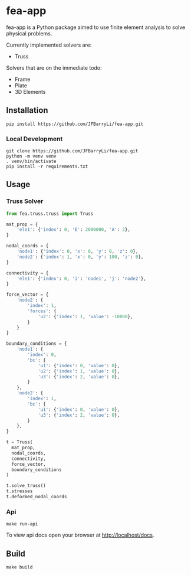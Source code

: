 # fea-app

fea-app is a Python package aimed to use finite element analysis to solve physical problems.

Currently implemented solvers are:
- Truss

Solvers that are on the immediate todo:
- Frame
- Plate
- 3D Elements

## Installation

```shell
pip install https://github.com/JFBarryLi/fea-app.git
```

### Local Development

```shell
git clone https://github.com/JFBarryLi/fea-app.git
python -m venv venv
. venv/bin/activate
pip install -r requirements.txt
```

## Usage

### Truss Solver

```Python
from fea.truss.truss import Truss

mat_prop = {
    'ele1': {'index': 0, 'E': 2000000, 'A': 2},
}

nodal_coords = {
    'node1': {'index': 0, 'x': 0, 'y': 0, 'z': 0},
    'node2': {'index': 1, 'x': 0, 'y': 100, 'z': 0},
}

connectivity = {
    'ele1': {'index': 0, 'i': 'node1', 'j': 'node2'},
}

force_vector = {
    'node2': {
        'index': 1,
        'forces': {
            'u2': {'index': 1, 'value': -10000},
        }
    }
}

boundary_conditions = {
    'node1': {
        'index': 0,
        'bc': {
            'u1': {'index': 0, 'value': 0},
            'u2': {'index': 1, 'value': 0},
            'u3': {'index': 2, 'value': 0},
        }
    },
    'node2': {
        'index': 1,
        'bc': {
            'u1': {'index': 0, 'value': 0},
            'u3': {'index': 2, 'value': 0},
        }
    },
}

t = Truss(
  mat_prop,
  nodal_coords,
  connectivity,
  force_vector,
  boundary_conditions
)

t.solve_truss()
t.stresses
t.deformed_nodal_coords
```

### Api

```shell
make run-api
```

To view api docs open your browser at <a href="http://localhost/docs" class="external-link" target="_blank">http://localhost/docs</a>.

## Build

```shell
make build
```
